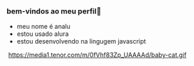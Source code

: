 ### bem-vindos ao meu perfil🍒
- meu nome é analu
- estou usado alura
- estou desenvolvendo na lingugem javascript


![]()
https://media1.tenor.com/m/0fVhf83Zp_UAAAAd/baby-cat.gif
